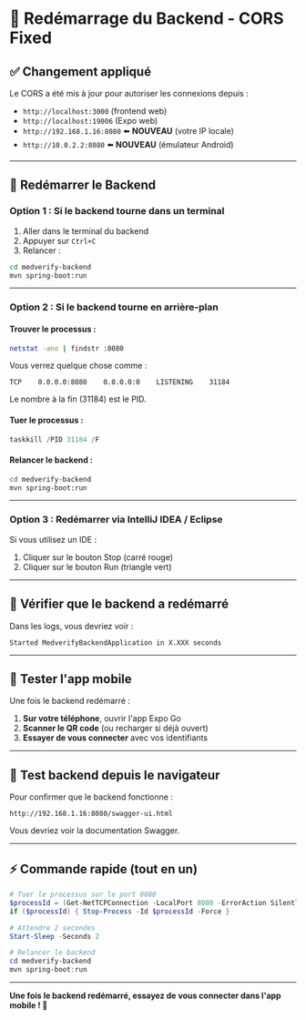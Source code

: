 # 🔄 Redémarrage du Backend - CORS Fixed

## ✅ Changement appliqué

Le CORS a été mis à jour pour autoriser les connexions depuis :

- `http://localhost:3000` (frontend web)
- `http://localhost:19006` (Expo web)
- `http://192.168.1.16:8080` ⬅️ **NOUVEAU** (votre IP locale)
- `http://10.0.2.2:8080` ⬅️ **NOUVEAU** (émulateur Android)

---

## 🔄 Redémarrer le Backend

### Option 1 : Si le backend tourne dans un terminal

1. Aller dans le terminal du backend
2. Appuyer sur `Ctrl+C`
3. Relancer :

```bash
cd medverify-backend
mvn spring-boot:run
```

---

### Option 2 : Si le backend tourne en arrière-plan

#### Trouver le processus :

```bash
netstat -ano | findstr :8080
```

Vous verrez quelque chose comme :

```
TCP    0.0.0.0:8080    0.0.0.0:0    LISTENING    31184
```

Le nombre à la fin (31184) est le PID.

#### Tuer le processus :

```powershell
taskkill /PID 31184 /F
```

#### Relancer le backend :

```bash
cd medverify-backend
mvn spring-boot:run
```

---

### Option 3 : Redémarrer via IntelliJ IDEA / Eclipse

Si vous utilisez un IDE :

1. Cliquer sur le bouton Stop (carré rouge)
2. Cliquer sur le bouton Run (triangle vert)

---

## 🧪 Vérifier que le backend a redémarré

Dans les logs, vous devriez voir :

```
Started MedverifyBackendApplication in X.XXX seconds
```

---

## 📱 Tester l'app mobile

Une fois le backend redémarré :

1. **Sur votre téléphone**, ouvrir l'app Expo Go
2. **Scanner le QR code** (ou recharger si déjà ouvert)
3. **Essayer de vous connecter** avec vos identifiants

---

## 🎯 Test backend depuis le navigateur

Pour confirmer que le backend fonctionne :

```
http://192.168.1.16:8080/swagger-ui.html
```

Vous devriez voir la documentation Swagger.

---

## ⚡ Commande rapide (tout en un)

```powershell
# Tuer le processus sur le port 8080
$processId = (Get-NetTCPConnection -LocalPort 8080 -ErrorAction SilentlyContinue).OwningProcess
if ($processId) { Stop-Process -Id $processId -Force }

# Attendre 2 secondes
Start-Sleep -Seconds 2

# Relancer le backend
cd medverify-backend
mvn spring-boot:run
```

---

**Une fois le backend redémarré, essayez de vous connecter dans l'app mobile ! 🚀**
